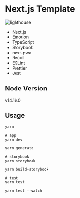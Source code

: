 # Next.js Template
![lighthouse](https://user-images.githubusercontent.com/51627355/113514238-72eb4e00-95a8-11eb-9b0b-a3010e66e3c0.gif)

- Next.js
- Emotion
- TypeScript
- Storybook
- next-pwa
- Recoil
- ESLint
- Prettier
- Jest

## Node Version
v14.16.0

## Usage
```
yarn

# app
yarn dev

yarn generate

# storybook
yarn storybook

yarn build-storybook

# test
yarn test

yarn test --watch
```
